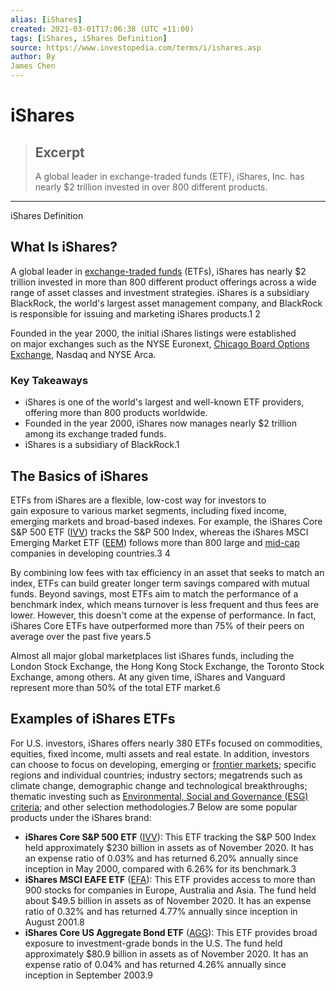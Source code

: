 ```yaml
---
alias: [iShares]
created: 2021-03-01T17:06:38 (UTC +11:00)
tags: [iShares, iShares Definition]
source: https://www.investopedia.com/terms/i/ishares.asp
author: By
James Chen
---
```


# iShares

> ## Excerpt
> A global leader in exchange-traded funds (ETF), iShares, Inc. has nearly $2 trillion invested in over 800 different products.

---

iShares Definition
## What Is iShares?

A global leader in [exchange-traded funds](https://www.investopedia.com/terms/e/etf.asp) (ETFs), iShares has nearly $2 trillion invested in more than 800 different product offerings across a wide range of asset classes and investment strategies. iShares is a subsidiary BlackRock, the world's largest asset management company, and BlackRock is responsible for issuing and marketing iShares products.1 2

Founded in the year 2000, the initial iShares listings were established on major exchanges such as the NYSE Euronext, [Chicago Board Options Exchange](https://www.investopedia.com/terms/c/cboe.asp), Nasdaq and NYSE Arca.

### Key Takeaways

-   iShares is one of the world's largest and well-known ETF providers, offering more than 800 products worldwide.
-   Founded in the year 2000, iShares now manages nearly $2 trillion among its exchange traded funds.
-   iShares is a subsidiary of BlackRock.1

## The Basics of iShares

ETFs from iShares are a flexible, low-cost way for investors to gain exposure to various market segments, including fixed income, emerging markets and broad-based indexes. For example, the iShares Core S&P 500 ETF ([IVV](https://www.investopedia.com/markets/quote?tvwidgetsymbol=ivv)) tracks the S&P 500 Index, whereas the iShares MSCI Emerging Market ETF ([EEM](https://www.investopedia.com/markets/quote?tvwidgetsymbol=eem)) follows more than 800 large and [mid-cap](https://www.investopedia.com/terms/m/midcapstock.asp) companies in developing countries.3 4

By combining low fees with tax efficiency in an asset that seeks to match an index, ETFs can build greater longer term savings compared with mutual funds. Beyond savings, most ETFs aim to match the performance of a benchmark index, which means turnover is less frequent and thus fees are lower. However, this doesn't come at the expense of performance. In fact, iShares Core ETFs have outperformed more than 75% of their peers on average over the past five years.5   

Almost all major global marketplaces list iShares funds, including the London Stock Exchange, the Hong Kong Stock Exchange, the Toronto Stock Exchange, among others. At any given time, iShares and Vanguard represent more than 50% of the total ETF market.6

## Examples of iShares ETFs

For U.S. investors, iShares offers nearly 380 ETFs focused on commodities, equities, fixed income, multi assets and real estate. In addition, investors can choose to focus on developing, emerging or [frontier markets](https://www.investopedia.com/terms/f/frontier-market.asp); specific regions and individual countries; industry sectors; megatrends such as climate change, demographic change and technological breakthroughs; thematic investing such as [Environmental, Social and Governance (ESG) criteria](https://www.investopedia.com/terms/e/environmental-social-and-governance-esg-criteria.asp); and other selection methodologies.7 Below are some popular products under the iShares brand: 

-   **iShares Core S&P 500 ETF** ([IVV](https://www.investopedia.com/markets/quote?tvwidgetsymbol=ivv)): This ETF tracking the S&P 500 Index held approximately $230 billion in assets as of November 2020. It has an expense ratio of 0.03% and has returned 6.20% annually since inception in May 2000, compared with 6.26% for its benchmark.3
-   **iShares MSCI EAFE ETF** ([EFA](https://www.investopedia.com/markets/quote?tvwidgetsymbol=efa)): This ETF provides access to more than 900 stocks for companies in Europe, Australia and Asia. The fund held about $49.5 billion in assets as of November 2020. It has an expense ratio of 0.32% and has returned 4.77% annually since inception in August 2001.8
-   **iShares Core US Aggregate Bond ETF** ([AGG](https://www.investopedia.com/markets/quote?tvwidgetsymbol=agg)): This ETF provides broad exposure to investment-grade bonds in the U.S. The fund held approximately $80.9 billion in assets as of November 2020. It has an expense ratio of 0.04% and has returned 4.26% annually since inception in September 2003.9
